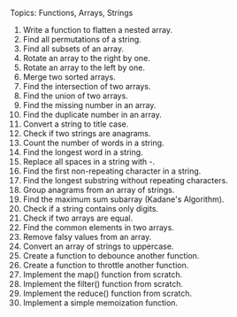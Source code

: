 Topics: Functions, Arrays, Strings

1. Write a function to flatten a nested array.
2. Find all permutations of a string.
3. Find all subsets of an array.
4. Rotate an array to the right by one.
5. Rotate an array to the left by one.
6. Merge two sorted arrays.
7. Find the intersection of two arrays.
8. Find the union of two arrays.
9. Find the missing number in an array.
10. Find the duplicate number in an array.
11. Convert a string to title case.
12. Check if two strings are anagrams.
13. Count the number of words in a string.
14. Find the longest word in a string.
15. Replace all spaces in a string with -.
16. Find the first non-repeating character in a string.
17. Find the longest substring without repeating characters.
18. Group anagrams from an array of strings.
19. Find the maximum sum subarray (Kadane's Algorithm).
20. Check if a string contains only digits.
21. Check if two arrays are equal.
22. Find the common elements in two arrays.
23. Remove falsy values from an array.
24. Convert an array of strings to uppercase.
25. Create a function to debounce another function.
26. Create a function to throttle another function.
27. Implement the map() function from scratch.
28. Implement the filter() function from scratch.
29. Implement the reduce() function from scratch.
30. Implement a simple memoization function.

